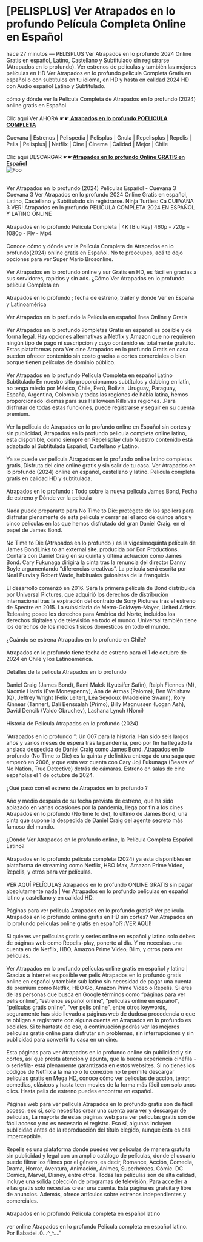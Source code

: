 <h1>[PELISPLUS] Ver Atrapados en lo profundo Película Completa Online en Español</h1>


<div class="list-description"><p>hace 27 minutos — PELISPLUS Ver Atrapados en lo profundo 2024 Online Gratis en español, Latino, Castellano y Subtitulado sin registrarse (Atrapados en lo profundo). Ver estrenos de películas y también las mejores películas en HD Ver Atrapados en lo profundo película Completa Gratis en español o con subtítulos en tu idioma, en HD y hasta en calidad 2024 HD con Audio español Latino y Subtitulado.<br><br>cómo y dónde ver la Película Completa de Atrapados en lo profundo (2024) online gratis en Español<br><br>Clic aqui Ver AHORA ☛☛<b><u><a href="https://cutt.ly/rw2yQqkt"> Atrapados en lo profundo POELICULA COMPLETA</a></u></b><br><br>Cuevana | Estrenos | Pelispedia | Pelisplus | Gnula | Repelisplus | Repelis | Pelis | Pelisplus| | Netflix | Cine | Cinema | Calidad | Mejor | Chile<br><br>Clic aqui DESCARGAR ☛☛<b><u><a href="https://cutt.ly/rw2yQqkt">Atrapados en lo profundo Online GRATIS en Español</a></u></b><br>
<img src="https://camo.githubusercontent.com/917e6ed5c302499242165dcc02bdbce85c075fd21b35918eb9c0b771855261b8/68747470733a2f2f7374617469632e7769787374617469632e636f6d2f6d656469612f6232343966395f61646163386637306662336634356238383639313639366337376465313866337e6d76322e676966" alt="Foo" style="max-width: 100%;">




<br>Ver Atrapados en lo profundo (2024) Películas Español - Cuevana 3 Cuevana 3 Ver Atrapados en lo profundo 2024 Online Gratis en español, Latino, Castellano y Subtitulado sin registrarse. Ninja Turtles: Ca CUEVANA 3 VER! Atrapados en lo profundo PELICULA COMPLETA 2024 EN ESPAÑOL Y LATINO ONLINE<br><br>Atrapados en lo profundo Pelicula Completa | 4K [Blu Ray] 460p - 720p - 1080p - Flv - Mp4<br><br>Conoce cómo y dónde ver la Película Completa de Atrapados en lo profundo(2024) online gratis en Español. No te preocupes, acá te dejo opciones para ver Super Mario Brosonline.<br><br>Ver Atrapados en lo profundo online y sur Gratis en HD, es fácil en gracias a sus servidores, rapidos y sin ads. ¿Cómo Ver Atrapados en lo profundo película Completa en<br><br>Atrapados en lo profundo ; fecha de estreno, tráiler y dónde Ver en España y Latinoamérica<br><br>Ver Atrapados en lo profundo la Película en español línea Online y Gratis<br><br>Ver Atrapados en lo profundo ?ompletas Gratis en español es posible y de forma legal. Hay opciones alternativas a Netflix y Amazon que no requieren ningún tipo de pago ni suscripción y cuyo contenido es totalmente gratuito. Estas plataformas para Ver cine Atrapados en lo profundo Gratis en casa pueden ofrecer contenido sin costo gracias a cortes comerciales o bien porque tienen películas de dominio público.<br><br>Ver Atrapados en lo profundo Película Completa en español Latino Subtitulado En nuestro sitio proporcionamos subtítulos y dabbing en latín, no tenga miedo por México, Chile, Perú, Bolivia, Uruguay, Paraguay, España, Argentina, Colombia y todas las regiones de habla latina, hemos proporcionado idiomas para sus Halloween Killsivas regiones. .Para disfrutar de todas estas funciones, puede registrarse y seguir en su cuenta premium.<br><br>Ver la película de Atrapados en lo profundo online en Español sin cortes y sin publicidad, Atrapados en lo profundo pelicula completa online latino, esta disponible, como siempre en Repelisplay club Nuestro contenido está adaptado al Subtitulada Español, Castellano y Latino.<br><br>Ya se puede ver película Atrapados en lo profundo online latino completas gratis, Disfruta del cine online gratis y sin salir de tu casa. Ver Atrapados en lo profundo (2024) online en español, castellano y latino. Película completa gratis en calidad HD y subtitulada.<br><br>Atrapados en lo profundo : Todo sobre la nueva película James Bond, Fecha de estreno y Dónde ver la película<br><br>Nada puede prepararte para No Time to Die: protégete de los spoilers para disfrutar plenamente de esta película y cerrar así el arco de quince años y cinco películas en las que hemos disfrutado del gran Daniel Craig. en el papel de James Bond.<br><br>No Time to Die (Atrapados en lo profundo ) es la vigesimoquinta película de James BondLinks to an external site. producida por Eon Productions. Contará con Daniel Craig en su quinta y última actuación como James Bond. Cary Fukunaga dirigirá la cinta tras la renuncia del director Danny Boyle argumentando “diferencias creativas”. La película será escrita por Neal Purvis y Robert Wade, habituales guionistas de la franquicia.<br><br>El desarrollo comenzó en 2016. Será la primera película de Bond distribuida por Universal Pictures, que adquirió los derechos de distribución internacional tras la expiración del contrato de Sony Pictures tras el estreno de Spectre en 2015. La subsidiaria de Metro-Goldwyn-Mayer, United Artists Releasing posee los derechos para América del Norte, incluidos los derechos digitales y de televisión en todo el mundo. Universal también tiene los derechos de los medios físicos domésticos en todo el mundo.<br><br>¿Cuándo se estrena Atrapados en lo profundo en Chile?<br><br>Atrapados en lo profundo tiene fecha de estreno para el 1 de octubre de 2024 en Chile y los Latinoamérica.<br><br>Detalles de la pelicula Atrapados en lo profundo<br><br>Daniel Craig (James Bond), Rami Malek (Lyutsifer Safin), Ralph Fiennes (M), Naomie Harris (Eve Moneypenny), Ana de Armas (Paloma), Ben Whishaw (Q), Jeffrey Wright (Felix Leiter), Léa Seydoux (Madeleine Swann), Rory Kinnear (Tanner), Dali Benssalah (Primo), Billy Magnussen (Logan Ash), David Dencik (Valdo Obruchev), Lashana Lynch (Nomi)<br><br>Historia de Película Atrapados en lo profundo (2024)<br><br>“Atrapados en lo profundo ”: Un 007 para la historia. Han sido seis largos años y varios meses de espera tras la pandemia, pero por fin ha llegado la ansiada despedida de Daniel Craig como James Bond. Atrapados en lo profundo (No Time to Die) es la quinta y definitiva entrega de una saga que empezó en 2006, y que esta vez cuenta con Cary Joji Fukunaga (Beasts of No Nation, True Detective) detrás de cámaras. Estreno en salas de cine españolas el 1 de octubre de 2024.<br><br>¿Qué pasó con el estreno de Atrapados en lo profundo ?<br><br>Año y medio después de su fecha prevista de estreno, que ha sido aplazado en varias ocasiones por la pandemia, llega por fin a los cines Atrapados en lo profundo (No time to die), lo último de James Bond, una cinta que supone la despedida de Daniel Craig del agente secreto más famoso del mundo.<br><br>¿Dónde Ver Atrapados en lo profundo online, la Película Completa Español Latino?<br><br>Atrapados en lo profundo película completa (2024) ya esta disponibles en plataforma de streaming como Netflix, HBO Max, Amazon Prime Video, Repelis, y otros para ver películas.<br><br>VER AQUÍ PELÍCULAS Atrapados en lo profundo ONLINE GRATIS sin pagar absolutamente nada | Ver Atrapados en lo profundo películas en español latino y castellano y en calidad HD.<br><br>Páginas para ver pelicula Atrapados en lo profundo gratis? Ver película Atrapados en lo profundo online gratis en HD sin cortes? Ver Atrapados en lo profundo películas online gratis en español? ¡VER AQUI!<br><br>Si quieres ver películas gratis y series online en español y latino solo debes de páginas web como Repelis-play, ponerte al día. Y no necesitas una cuenta en de Netflix, HBO, Amazon Prime Video, Blim, y otros para ver películas.<br><br>Ver Atrapados en lo profundo películas online gratis en español y latino | Gracias a Internet es posible ver pelis Atrapados en lo profundo gratis online en español y también sub latino sin necesidad de pagar una cuenta de premium como Netflix, HBO Go, Amazon Prime Video o Repelis. Si eres de las personas que busca en Google términos como “páginas para ver pelis online”, “estrenos español online”, “películas online en español”, “películas gratis online”, “ver pelis online”, entre otros keywords, seguramente has sido llevado a páginas web de dudosa procedencia o que te obligan a registrarte con alguna cuenta en Atrapados en lo profundo es sociales. Si te hartaste de eso, a continuación podrás ver las mejores películas gratis online para disfrutar sin problemas, sin interrupciones y sin publicidad para convertir tu casa en un cine.<br><br>Esta páginas para ver Atrapados en lo profundo online sin publicidad y sin cortes, así que presta atención y apunta, que la buena experiencia cinéfila -o seriéfila- está plenamente garantizada en estos websites. Si no tienes los códigos de Netflix a la mano o tu conexión no te permite descargar películas gratis en Mega HD, conoce cómo ver películas de acción, terror, comedias, clásicos y hasta teen movies de la forma más fácil con solo unos clics. Hasta pelis de estreno puedes encontrar en español.<br><br>Páginas web para ver película Atrapados en lo profundo gratis son de fácil acceso. eso sí, solo necesitas crear una cuenta para ver y descargar de películas, La mayoría de estas páginas web para ver películas gratis son de fácil acceso y no es necesario el registro. Eso sí, algunas incluyen publicidad antes de la reproducción del título elegido, aunque esta es casi imperceptible.<br><br>Repelis es una plataforma donde puedes ver películas de manera gratuita sin publicidad y legal con un amplio catálogo de películas, donde el usuario puede filtrar los filmes por el género, es decir, Romance, Acción, Comedia, Drama, Horror, Aventura, Animación, Animes, Superhéroes. Cómic. DC Comics, Marvel, Disney, entre otros. Todas las películas son de alta calidad, incluye una sólida colección de programas de televisión, Para acceder a ellas gratis solo necesitas crear una cuenta. Esta página es gratuita y libre de anuncios. Además, ofrece artículos sobre estrenos independientes y comerciales.<br><br>Atrapados en lo profundo Pelicula completa en español latino<br><br>ver online Atrapados en lo profundo Pelicula completa en español latino. Por Babadel .0...^_^...."</p></div>


